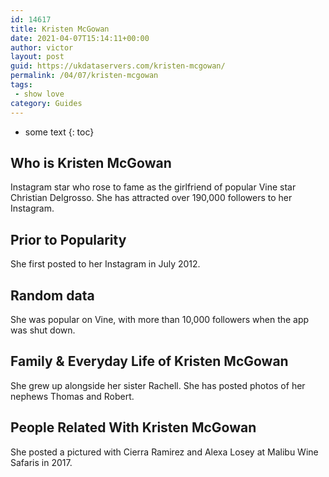 ```yaml
---
id: 14617
title: Kristen McGowan
date: 2021-04-07T15:14:11+00:00
author: victor
layout: post
guid: https://ukdataservers.com/kristen-mcgowan/
permalink: /04/07/kristen-mcgowan
tags:
 - show love
category: Guides
---
```


* some text
{: toc}


## Who is Kristen McGowan



Instagram star who rose to fame as the girlfriend of popular Vine star Christian Delgrosso. She has attracted over 190,000 followers to her Instagram.

                
                
                
## Prior to Popularity



She first posted to her Instagram in July 2012.

                
                
                
## Random data



She was popular on Vine, with more than 10,000 followers when the app was shut down.

                
                
                
## Family & Everyday Life of Kristen McGowan



She grew up alongside her sister Rachell. She has posted photos of her nephews Thomas and Robert.

                
                
                
## People Related With Kristen McGowan



She posted a pictured with Cierra Ramirez and Alexa Losey at Malibu Wine Safaris in 2017.

                
              
            
          
          
          